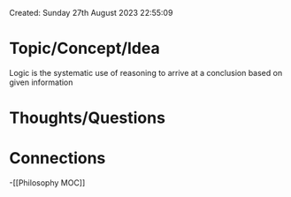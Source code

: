 ---
---

Created: Sunday 27th August 2023 22:55:09

# Topic/Concept/Idea

Logic is the systematic use of reasoning to arrive at a conclusion based on given information

# Thoughts/Questions


# Connections

-[[Philosophy MOC]]